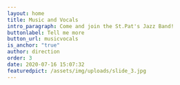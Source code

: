 ```yaml
---
layout: home
title: Music and Vocals
intro_paragraph: Come and join the St.Pat's Jazz Band!
buttonlabel: Tell me more
button_url: musicvocals
is_anchor: "true"
author: direction
order: 3
date: 2020-07-16 15:07:32
featuredpict: /assets/img/uploads/slide_3.jpg
---
```


